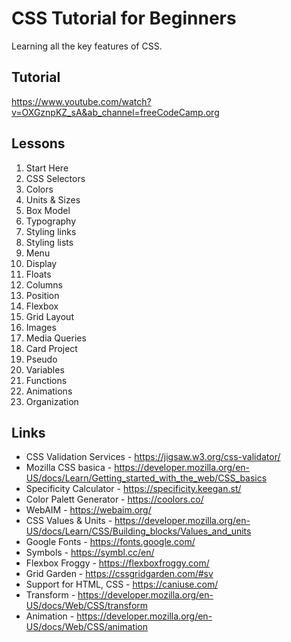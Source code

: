 # CSS Tutorial for Beginners

Learning all the key features of CSS.

## Tutorial

https://www.youtube.com/watch?v=OXGznpKZ_sA&ab_channel=freeCodeCamp.org

## Lessons

1.  Start Here
2.  CSS Selectors
3.  Colors
4.  Units & Sizes
5.  Box Model
6.  Typography
7.  Styling links
8.  Styling lists
9.  Menu
10. Display
11. Floats
12. Columns
13. Position
14. Flexbox
15. Grid Layout
16. Images
17. Media Queries
18. Card Project
19. Pseudo
20. Variables
21. Functions
22. Animations
23. Organization

## Links

- CSS Validation Services - https://jigsaw.w3.org/css-validator/
- Mozilla CSS basica - https://developer.mozilla.org/en-US/docs/Learn/Getting_started_with_the_web/CSS_basics
- Specificity Calculator - https://specificity.keegan.st/
- Color Palett Generator - https://coolors.co/
- WebAIM - https://webaim.org/
- CSS Values & Units - https://developer.mozilla.org/en-US/docs/Learn/CSS/Building_blocks/Values_and_units
- Google Fonts - https://fonts.google.com/
- Symbols - https://symbl.cc/en/
- Flexbox Froggy - https://flexboxfroggy.com/
- Grid Garden - https://cssgridgarden.com/#sv
- Support for HTML, CSS - https://caniuse.com/
- Transform - https://developer.mozilla.org/en-US/docs/Web/CSS/transform
- Animation - https://developer.mozilla.org/en-US/docs/Web/CSS/animation
